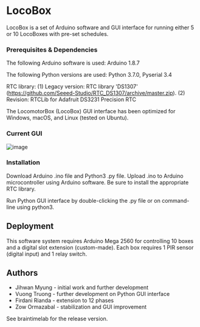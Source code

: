 # LocoBox

LocoBox is a set of Arduino software and GUI interface for running either 5 or 10 LocoBoxes with pre-set schedules.

### Prerequisites & Dependencies

The following Arduino software is used: Arduino 1.8.7

The following Python versions are used: Python 3.7.0, Pyserial 3.4

RTC library: 
(1) Legacy version: RTC library 'DS1307' (https://github.com/Seeed-Studio/RTC_DS1307/archive/master.zip).
(2) Revision: RTCLib for Adafruit DS3231 Precision RTC

The LocomotorBox (LocoBox) GUI interface has been optimized for Windows, macOS, and Linux (tested on Ubuntu).


### Current GUI

![image](https://user-images.githubusercontent.com/7980453/180698333-065a17ca-df0b-4cf6-92d9-6b670a8ae19c.png)



### Installation

Download Arduino .ino file and Python3 .py file. 
Upload .ino to Arduino microcontroller using Arduino software. Be sure to install the appropriate RTC library.

Run Python GUI interface by double-clicking the .py file or on command-line using python3.

## Deployment

This software system requires Arduino Mega 2560 for controlling 10 boxes and a digital slot extension (custom-made). Each box requires 1 PIR sensor (digital input) and 1 relay switch.

## Authors

* Jihwan Myung - initial work and further development
* Vuong Truong - further development on Python GUI interface
* Firdani Rianda - extension to 12 phases
* Zow Ormazabal - stabilization and GUI improvement

See braintimelab for the release version.
